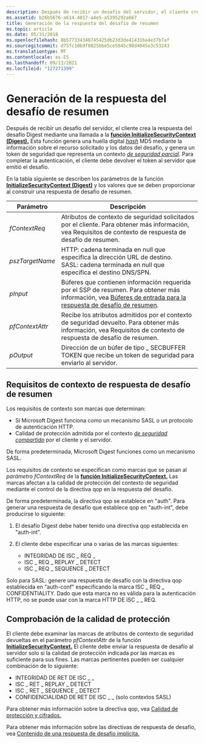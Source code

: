 ```yaml
---
description: Después de recibir un desafío del servidor, el cliente crea la respuesta del desafío Digest mediante una llamada a la función InitializeSecurityContext (Digest).
ms.assetid: b26b5676-a614-4017-a4e5-a5395292a667
title: Generación de la respuesta del desafío de resumen
ms.topic: article
ms.date: 05/31/2018
ms.openlocfilehash: 8b577334348745425db23d3de41431ba4e37b7af
ms.sourcegitcommit: d75fc10b9f0825bbe5ce5045c90d4045e3c53243
ms.translationtype: MT
ms.contentlocale: es-ES
ms.lasthandoff: 09/13/2021
ms.locfileid: "127271399"
---
```

# <a name="generating-the-digest-challenge-response"></a>Generación de la respuesta del desafío de resumen

Después de recibir un desafío del servidor, el cliente crea la respuesta del desafío Digest mediante una llamada a la [**función InitializeSecurityContext (Digest).**](/windows/win32/api/sspi/nf-sspi-initializesecuritycontexta) Esta función genera una huella digital [*hash*](/windows/desktop/SecGloss/h-gly) MD5 mediante la información sobre el recurso solicitado y los datos del desafío, y genera un token de seguridad que representa un contexto [*de seguridad parcial*](/windows/desktop/SecGloss/s-gly). Para completar la autenticación, el cliente debe devolver el token al servidor que emitió el desafío.

En la tabla siguiente se describen los parámetros de la función [**InitializeSecurityContext (Digest)**](/windows/win32/api/sspi/nf-sspi-initializesecuritycontexta) [](/windows/desktop/SecGloss/c-gly)y los valores que se deben proporcionar al construir una respuesta de desafío de resumen.



| Parámetro                  | Descripción                                                                                                                                                                                               |
|----------------------------|-----------------------------------------------------------------------------------------------------------------------------------------------------------------------------------------------------------|
| *fContextReq*<br/>   | Atributos de contexto de seguridad solicitados por el cliente. Para obtener más información, vea Requisitos de contexto de respuesta de desafío de resumen.<br/>                                                             |
| *pszTargetName*<br/> | HTTP: cadena terminada en null que especifica la dirección URL de destino.<br/> SASL: cadena terminada en null que especifica el destino DNS/SPN.<br/>                                                         |
| *pInput*<br/>        | Búferes que contienen información requerida por el SSP de resumen. Para obtener más información, vea [Búferes de entrada para la respuesta de desafío de resumen](input-buffers-for-the-digest-challenge-response.md).<br/> |
| *pfContextAttr*<br/> | Recibe los atributos admitidos por el contexto de seguridad devuelto. Para obtener más información, vea Requisitos de contexto de respuesta de desafío de resumen.<br/>                                                  |
| *pOutput*<br/>       | Dirección de un búfer de tipo \_ SECBUFFER TOKEN que recibe un token de seguridad para enviarlo al servidor.<br/>                                                                                           |



 

## <a name="digest-challenge-response-context-requirements"></a>Requisitos de contexto de respuesta de desafío de resumen

Los requisitos de contexto son marcas que determinan:

-   Si Microsoft Digest funciona como un mecanismo SASL o un protocolo de autenticación HTTP.
-   Calidad de protección admitida por el contexto [*de seguridad compartido*](/windows/desktop/SecGloss/s-gly) por el cliente y el servidor.

De forma predeterminada, Microsoft Digest funciones como un mecanismo SASL.

Los requisitos de contexto se especifican como marcas que se pasan al *parámetro fContextReq* de la [**función InitializeSecurityContext.**](/windows/win32/api/sspi/nf-sspi-initializesecuritycontexta) Las marcas afectan a la calidad de protección del contexto de seguridad mediante el control de la directiva qop en la respuesta del desafío.

De forma predeterminada, la directiva qop se establece en "auth". Para generar una respuesta de desafío que establece qop en "auth-int", debe producirse lo siguiente:

1.  El desafío Digest debe haber tenido una directiva qop establecida en "auth-int".
2.  El cliente debe especificar una o varias de las marcas siguientes:

    -   INTEGRIDAD DE ISC \_ REQ \_
    -   ISC \_ REQ \_ REPLAY \_ DETECT
    -   ISC \_ REQ \_ SEQUENCE \_ DETECT

Solo para SASL: genere una respuesta de desafío con la directiva qop establecida en "auth-conf" especificando la marca ISC \_ REQ \_ CONFIDENTIALITY. Dado que esta marca no es válida para la autenticación HTTP, no se puede usar con la marca HTTP DE ISC \_ \_ REQ.

## <a name="verifying-the-quality-of-protection"></a>Comprobación de la calidad de protección

El cliente debe examinar las marcas de atributos de contexto de seguridad devueltas en el parámetro *pfContextAttr* de la función [**InitializeSecurityContext.**](/windows/win32/api/sspi/nf-sspi-initializesecuritycontexta) El cliente debe enviar la respuesta de desafío al servidor solo si la calidad de protección indicada por las marcas es suficiente para sus fines. Las marcas pertinentes pueden ser cualquier combinación de lo siguiente:

-   INTEGRIDAD DE RET DE ISC \_ \_
-   ISC \_ RET \_ REPLAY \_ DETECT
-   ISC \_ RET \_ SEQUENCE \_ DETECT
-   CONFIDENCIALIDAD DE RET DE ISC \_ \_ (solo contextos SASL)

Para obtener más información sobre la directiva qop, vea [Calidad de protección y cifrados.](quality-of-protection-and-ciphers.md)

Para obtener más información sobre las directivas de respuesta de desafío, vea [Contenido de una respuesta de desafío implícita.](contents-of-a-digest-challenge-response.md)

 

